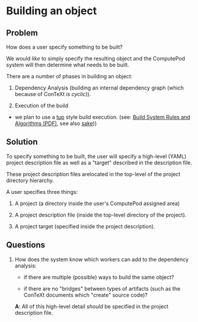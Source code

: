 # Building an object

## Problem

How does a user specify something to be built?

We would *like* to simply specify the resulting object and the ComputePod 
system will then determine what needs to be built. 

There are a number of phases in building an object:

1. Dependency Analysis (building an internal dependency graph (which 
because of ConTeXt *is* *cyclic*)).

2. Execution of the build 

  - we plan to use a [tup](http://gittup.org/tup/) style build execution. 
    (see: [Build System Rules and Algorithms 
    (PDF)](http://gittup.org/tup/build_system_rules_and_algorithms.pdf), see 
    also [sake](https://github.com/tonyfischetti/sake))) 

## Solution

To specify something to be built, the user will specify a high-level 
(YAML) project description file as well as a "target" described in the 
description file. 

These project description files arelocated in the top-level of the project 
directory hierarchy. 

A user specifies three things:

1. A project (a directory inside the user's ComputePod assigned area)

2. A project description file (inside the top-level directory of the 
   project).

3. A project target (specified inside the project description).

## Questions

1. How does the system know which workers can add to the dependency 
   analysis: 

     - if there are multiple (possible) ways to build the same object? 

     - if there are no "bridges" between types of artifacts (such as the 
       ConTeXt documents which "create" source code)? 
       
   **A**: All of this high-level detail *should* be specified in the 
   project description file. 
